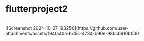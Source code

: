# flutterproject2
<br>
![Screenshot 2024-10-07 193250](https://github.com/user-attachments/assets/194fa40a-bd5c-4734-b90e-98bcb610b158)
